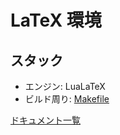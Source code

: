 # LaTeX 環境

## スタック
- エンジン: LuaLaTeX
- ビルド周り: [Makefile](makefile.d/index.md)

[ドキュメント一覧](docs/index.md)